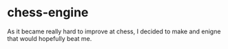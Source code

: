 # chess-engine

As it became really hard to improve at chess, I decided to make and enigne that would hopefully beat me.
